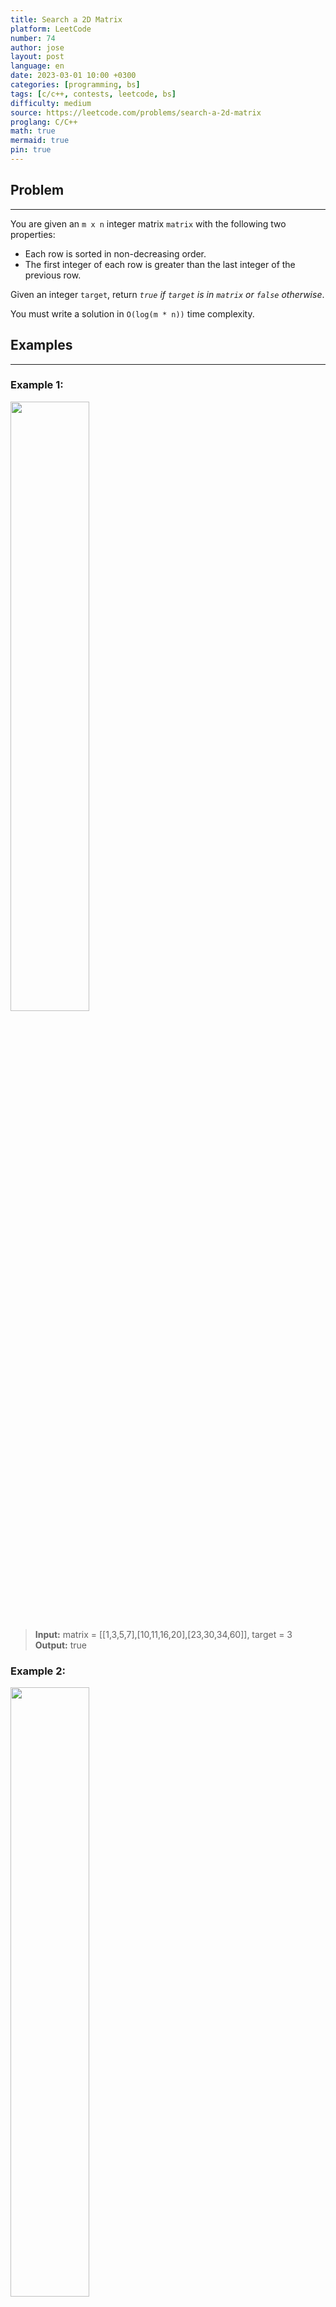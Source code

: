 ```yaml
---
title: Search a 2D Matrix
platform: LeetCode
number: 74
author: jose
layout: post
language: en
date: 2023-03-01 10:00 +0300
categories: [programming, bs]
tags: [c/c++, contests, leetcode, bs]
difficulty: medium
source: https://leetcode.com/problems/search-a-2d-matrix
proglang: C/C++
math: true
mermaid: true
pin: true
---
```

## Problem
---
You are given an `m x n` integer matrix `matrix` with the following two properties:  

- Each row is sorted in non-decreasing order.
- The first integer of each row is greater than the last integer of the previous row.

Given an integer `target`, return *`true` if `target` is in `matrix` or `false` otherwise*.

You must write a solution in `O(log(m * n))` time complexity.

## Examples
---
### **Example 1:**  
<img src="https://assets.leetcode.com/uploads/2020/10/05/mat.jpg" width="50%"/>  

>**Input:** matrix = [[1,3,5,7],[10,11,16,20],[23,30,34,60]], target = 3  
>**Output:** true

### **Example 2:**  
<img src="https://assets.leetcode.com/uploads/2020/10/05/mat2.jpg" width="50%"/> 

>**Input:** matrix = [[1,3,5,7],[10,11,16,20],[23,30,34,60]], target = 13  
>**Output:** false  

## Constraints
---
- <code>m == matrix.length</code>
- <code>n == matrix[i].length</code>
- <code>1 <= m, n <= 100</code>
- <code>-10<sup>4</sup> <= matrix[i][j], target <= 10<sup>4</sup></code>

## Solution
---
Two binary searchs (nested or not). First, we find the row where the number should be located. Then, with a second binary search we find the position of the number.  
```c++
class Solution {
public:
  bool searchMatrix(vector<vector<int>>& matrix, int target) {
    bool inRow = false;
    int l = 0;
    int h = matrix.size() - 1;
    int m;

    while (l<=h) {
      m = (l + h) / 2;
      if (matrix[m][0] == target || matrix[m][matrix[m].size() - 1] == target)
        return true;

      if (matrix[m][0] < target && matrix[m][matrix[m].size() - 1] > target) {
        inRow = true;
        break;
      }
      if (matrix[m][0] > target)
        h = m - 1;
      if (matrix[m][matrix[m].size() - 1] < target)
        l = m + 1;
    }

    if (inRow) {
      l = 0;
      h = matrix[m].size() - 1;
      int m2;
      while (l <= h) {
        m2 = (l + h) / 2;
        if (matrix[m][m2] == target)
          return true;
        if (matrix[m][m2] > target)
          h = m2 - 1;
        if (matrix[m][m2] < target)
          l = m2 + 1;
      }
    }
  
    return false;
  }
};
```
